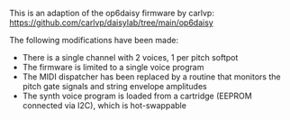 This is an adaption of the op6daisy firmware by carlvp: https://github.com/carlvp/daisylab/tree/main/op6daisy

The following modifications have been made:

* There is a single channel with 2 voices, 1 per pitch softpot
* The firmware is limited to a single voice program
* The MIDI dispatcher has been replaced by a routine that monitors the pitch gate signals and string envelope amplitudes
* The synth voice program is loaded from a cartridge (EEPROM connected via I2C), which is hot-swappable 

